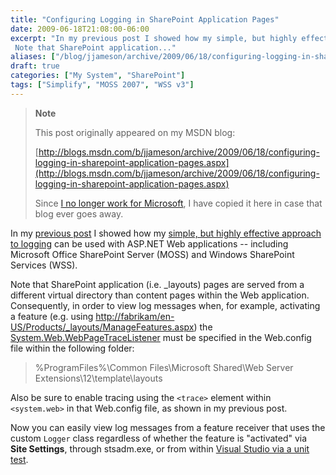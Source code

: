 ```yaml
---
title: "Configuring Logging in SharePoint Application Pages"
date: 2009-06-18T21:08:00-06:00
excerpt: "In my previous post I showed how my simple, but highly effective approach to logging can be used with ASP.NET Web applications -- including Microsoft Office SharePoint Server (MOSS) and Windows SharePoint Services (WSS). 
 Note that SharePoint application..."
aliases: ["/blog/jjameson/archive/2009/06/18/configuring-logging-in-sharepoint-application-pages.aspx"]
draft: true
categories: ["My System", "SharePoint"]
tags: ["Simplify", "MOSS 2007", "WSS v3"]
---
```


> **Note**
>
> This post originally appeared on my MSDN blog:
>
> [http://blogs.msdn.com/b/jjameson/archive/2009/06/18/configuring-logging-in-sharepoint-application-pages.aspx](http://blogs.msdn.com/b/jjameson/archive/2009/06/18/configuring-logging-in-sharepoint-application-pages.aspx)
>
> Since
> [I no longer work for Microsoft](/blog/jjameson/2011/09/02/last-day-with-microsoft),
> I have copied it here in case that blog ever goes away.

In my
[previous post](/blog/jjameson/2009/06/18/configuring-logging-in-asp-net-applications-and-sharepoint)
I showed how my
[simple, but highly effective approach to logging](/blog/jjameson/2009/06/18/a-simple-but-highly-effective-approach-to-logging)
can be used with ASP.NET Web applications -- including Microsoft Office
SharePoint Server (MOSS) and Windows SharePoint Services (WSS).

Note that SharePoint application (i.e. \_layouts) pages are served from a
different virtual directory than content pages within the Web application.
Consequently, in order to view log messages when, for example, activating a
feature (e.g. using
[http://fabrikam/en-US/Products/\_layouts/ManageFeatures.aspx](http://fabrikam/en-US/Products/_layouts/ManageFeatures.aspx))
the
[System.Web.WebPageTraceListener](http://msdn.microsoft.com/en-us/library/system.web.webpagetracelistener.aspx)
must be specified in the Web.config file within the following folder:

> %ProgramFiles%\Common Files\Microsoft Shared\Web Server
> Extensions\12\template\layouts

Also be sure to enable tracing using the `<trace>` element within `<system.web>`
in that Web.config file, as shown in my previous post.

Now you can easily view log messages from a feature receiver that uses the
custom `Logger` class regardless of whether the feature is "activated" via
**Site Settings**, through stsadm.exe, or from within
[Visual Studio via a unit test](/blog/jjameson/2007/03/22/what-s-in-a-name-defaultfeaturereceiver-vs-featureconfigurator).

